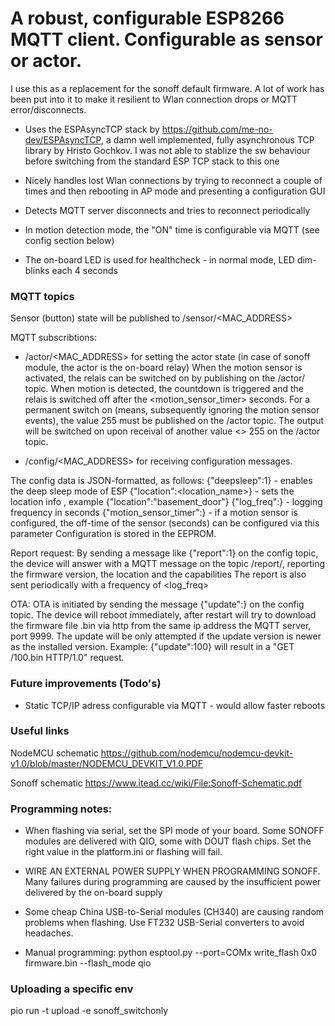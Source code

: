 # A robust, configurable ESP8266 MQTT client. Configurable as sensor or actor.

I use this as a replacement for the sonoff default firmware. A lot of work has been put into it to make it resilient to Wlan connection drops or MQTT error/disconnects.

* Uses the ESPAsyncTCP stack by https://github.com/me-no-dev/ESPAsyncTCP, a damn well implemented, fully asynchronous TCP library by Hristo Gochkov. I was not able to stablize the sw behaviour before switching from the standard ESP TCP stack to this one
* Nicely handles lost Wlan connections by trying to reconnect a couple of times and then rebooting in AP mode and presenting a configuration GUI
* Detects MQTT server disconnects and tries to reconnect periodically

* In motion detection mode, the "ON" time is configurable via MQTT (see config section below)
* The on-board LED is used for healthcheck - in normal mode, LED dim-blinks each 4 seconds


### MQTT topics
Sensor (button) state will be published to /sensor/<MAC_ADDRESS>

MQTT subscribtions:
 * /actor/<MAC_ADDRESS> for setting the actor state (in case of sonoff module, the actor is the on-board relay)
 When the motion sensor is activated, the relais can be switched on by publishing on the /actor/ topic. When motion is detected, the countdown is triggered and the relais is switched off after the <motion_sensor_timer> seconds. 
 For a permanent switch on (means, subsequently ignoring the motion sensor events), the value 255 must be published on the /actor topic. 
 The output will be switched on upon receival of another value <> 255 on the /actor topic.
 
 * /config/<MAC_ADDRESS> for receiving configuration messages.

The config data is JSON-formatted, as follows:
{"deepsleep":1} - enables the deep sleep mode of ESP
{"location":<location_name>} - sets the location info , example {"location":"basement_door"}
{"log_freq":<int>} - logging frequency in seconds
{"motion_sensor_timer":<int>} - if a motion sensor is configured, the off-time of the sensor (seconds) can be configured via this parameter
Configuration is stored in the EEPROM.

Report request:
By sending a message like {"report":1} on the config topic, the device will answer with a MQTT message on the topic /report/<MAC>, reporting the firmware version, the location and the capabilities
The report is also sent periodically with a frequency of <log_freq>

OTA:
OTA is initiated by sending the message {"update":<ver>} on the config topic. The device will reboot immediately, after restart will try to download the firmware file <ver>.bin via http from the same ip address the MQTT server, port 9999. The update will be only attempted if the update version is newer as the installed version.
Example: {"update":100} will result in a "GET /100.bin HTTP/1.0" request.

### Future improvements (Todo's)
* Static TCP/IP adress configurable via MQTT - would allow faster reboots

### Useful links
NodeMCU schematic https://github.com/nodemcu/nodemcu-devkit-v1.0/blob/master/NODEMCU_DEVKIT_V1.0.PDF

Sonoff schematic https://www.itead.cc/wiki/File:Sonoff-Schematic.pdf

### Programming notes:
* When flashing via serial, set the SPI mode of your board. Some SONOFF modules are delivered with QIO, some with DOUT flash chips. Set the right value in the platform.ini or flashing will fail. 

* WIRE AN EXTERNAL POWER SUPPLY WHEN PROGRAMMING SONOFF. Many failures during programming are caused by the insufficient power delivered by the on-board supply

* Some cheap China USB-to-Serial modules (CH340) are causing random problems when flashing. Use FT232 USB-Serial converters to avoid headaches.

* Manual programming:
python esptool.py --port=COMx write_flash 0x0 firmware.bin --flash_mode qio

### Uploading a specific env

pio run -t upload -e sonoff_switchonly